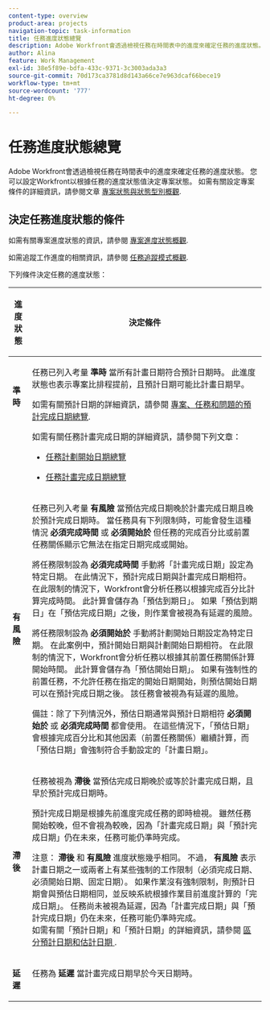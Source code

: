 ```yaml
---
content-type: overview
product-area: projects
navigation-topic: task-information
title: 任務進度狀態總覽
description: Adobe Workfront會透過檢視任務在時間表中的進度來確定任務的進度狀態。 您可以設定Workfront以根據任務的進度狀態值決定專案狀態。 如需有關設定專案條件的詳細資訊，請參閱文章專案條件和條件型別概觀。
author: Alina
feature: Work Management
exl-id: 38e5f89e-bdfa-433c-9371-3c3003ada3a3
source-git-commit: 70d173ca3781d8d143a66ce7e963dcaf66bece19
workflow-type: tm+mt
source-wordcount: '777'
ht-degree: 0%

---
```


# 任務進度狀態總覽

<!-- Audited: 1/2024 -->

Adobe Workfront會透過檢視任務在時間表中的進度來確定任務的進度狀態。 您可以設定Workfront以根據任務的進度狀態值決定專案狀態。 如需有關設定專案條件的詳細資訊，請參閱文章 [專案狀態與狀態型別概觀](../../../manage-work/projects/manage-projects/project-condition-and-condition-type.md).

## 決定任務進度狀態的條件

如需有關專案進度狀態的資訊，請參閱 [專案進度狀態概觀](../../../manage-work/projects/planning-a-project/project-progress-status.md).

如需追蹤工作進度的相關資訊，請參閱 [任務追蹤模式概觀](../../../manage-work/tasks/task-information/task-tracking-mode.md).

下列條件決定任務的進度狀態：

<table> 
 <col> 
 <col> 
 <thead> 
  <tr> 
   <th> <p><strong>進度狀態</strong> </p> </th> 
   <th> <p><strong>決定條件</strong> </p> </th> 
  </tr> 
 </thead> 
 <tbody> 
  <tr valign="top"> 
   <td scope="col"> <p> </p> <p><strong>準時</strong> </p> </td> 
   <td scope="col"> <p>任務已列入考量 <strong>準時</strong> 當所有計畫日期符合預計日期時。 此進度狀態也表示專案比排程提前，且預計日期可能比計畫日期早。</p> <p>如需有關預計日期的詳細資訊，請參閱 <a href="../../../manage-work/projects/planning-a-project/project-projected-completion-date.md" class="MCXref xref">專案、任務和問題的預計完成日期總覽</a>.</p> <p>如需有關任務計畫完成日期的詳細資訊，請參閱下列文章：</p> 
    <ul> 
     <li> <p><a href="../../../manage-work/tasks/task-information/task-planned-start-date.md" class="MCXref xref">任務計劃開始日期總覽</a> </p> </li> 
     <li> <p><a href="../../../manage-work/tasks/task-information/task-planned-completion-date.md" class="MCXref xref">任務計畫完成日期總覽</a> </p> </li> 
    </ul> </td> 
  </tr> 
  <tr> 
   <td><p></p> <p><strong>有風險</strong> </p> </td> 
   <td><p>任務已列入考量 <strong>有風險</strong> 當預估完成日期晚於計畫完成日期且晚於預計完成日期時。 當任務具有下列限制時，可能會發生這種情況 <strong>必須完成時間</strong> 或 <strong>必須開始於</strong> 但任務的完成百分比或前置任務關係顯示它無法在指定日期完成或開始。 </p><p> 將任務限制設為 <strong>必須完成時間</strong> 手動將「計畫完成日期」設定為特定日期。 在此情況下，預計完成日期與計畫完成日期相符。 在此限制的情況下，Workfront會分析任務以根據完成百分比計算完成時間。 此計算會儲存為「預估到期日」。 如果「預估到期日」在「預估完成日期」之後，則作業會被視為有延遲的風險。 </p> <p> 將任務限制設為 <strong>必須開始於</strong> 手動將計劃開始日期設定為特定日期。 在此案例中，預計開始日期與計劃開始日期相符。 在此限制的情況下，Workfront會分析任務以根據其前置任務關係計算開始時間。 此計算會儲存為「預估開始日期」。 如果有強制性的前置任務，不允許任務在指定的開始日期開始，則預估開始日期可以在預計完成日期之後。 該任務會被視為有延遲的風險。 </p> <p>備註：除了下列情況外，預估日期通常與預計日期相符 <strong>必須開始於</strong> 或 <strong>必須完成時間</strong> 都會使用。 在這些情況下，「預估日期」會根據完成百分比和其他因素（前置任務關係）繼續計算，而「預估日期」會強制符合手動設定的「計畫日期」。</p> </td> 
  </tr> 
  <tr> 
   <td> <p><strong>滯後</strong> </p> </td> 
   <td> <p>任務被視為 <strong>滯後</strong> 當預估完成日期晚於或等於計畫完成日期，且早於預計完成日期時。</p> <p>預計完成日期是根據先前進度完成任務的即時檢視。 雖然任務開始較晚，但不會視為較晚，因為「計畫完成日期」與「預計完成日期」仍在未來，任務可能仍準時完成。</p> <p>注意： <strong>滯後</strong> 和 <strong>有風險</strong> 進度狀態幾乎相同。 不過， <strong>有風險</strong> 表示計畫日期之一或兩者上有某些強制的工作限制（必須完成日期、必須開始日期、固定日期）。 如果作業沒有強制限制，則預計日期會與預估日期相同，並反映系統根據作業目前進度計算的「完成日期」。 任務尚未被視為延遲，因為「計畫完成日期」與「預計完成日期」仍在未來，任務可能仍準時完成。<br>如需有關「預計日期」和「預計日期」的詳細資訊，請參閱 <a href="../../../manage-work/tasks/task-information/differentiate-projected-estimated-dates.md" class="MCXref xref">區分預計日期和估計日期 </a>.</p> </td> 
  </tr> 
  <tr valign="top"> 
   <td> <p><strong>延遲</strong> </p> </td> 
   <td> <p>任務為 <strong>延遲</strong> 當計畫完成日期早於今天日期時。<br></p> </td> 
  </tr> 
 </tbody> 
</table>

<!--hiding this because some users find the images confusing, as they don't really show the dates mentioned in the descriptions above. Keep the pictures though, in case some users will complain that we hid them. 

## How task Progress Status updates over time

The different date types in our projects tell us how tasks are progressing over time:

* On Time

  ![](assets/on-time-progress-status-350x233.png)

* At Risk

  ![](assets/at-risk-progress-status-350x233.png)

* Behind

  ![](assets/behind-progress-status-350x233.png)

* Late

  ![](assets/late-progress-status-350x233.png)

-->